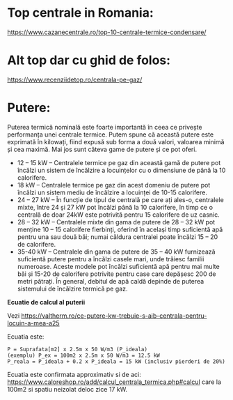 Top centrale in Romania:
========================

https://www.cazanecentrale.ro/top-10-centrale-termice-condensare/

Alt top dar cu ghid de folos:
=============================

https://www.recenziidetop.ro/centrala-pe-gaz/

Putere:
=======

Puterea termică nominală este foarte importantă în ceea ce privește performanța unei centrale termice. Putem spune că această putere este exprimată în kilowați, fiind expusă sub forma a două valori, valoarea minimă și cea maximă. Mai jos sunt câteva game de putere și ce pot oferi.

-    12 – 15 kW – Centralele termice pe gaz din această gamă de putere pot încălzi un sistem de încălzire a locuințelor cu o dimensiune de până la 10 calorifere.
-    18 kW – Centralele termice pe gaz din acest domeniu de putere pot încălzi un sistem mediu de încălzire a locuinței de 10-15 calorifere.
-    24 – 27 kW – În funcție de tipul de centrală pe care ați ales-o, centralele mixte, între 24 și 27 kW pot încălzi până la 10 calorifere, în timp ce o centrală de doar 24kW este potrivită pentru 15 calorifere de uz casnic.
-    28 – 32 kW – Centralele mixte din gama de putere de 28 – 32 kW pot menține 10 – 15 calorifere fierbinți, oferind în același timp suficientă apă pentru una sau două băi; numai căldura centralei poate încălzi 15 – 20 de calorifere.
-    35-40 kW – Centralele din gama de putere de 35 – 40 kW furnizează suficientă putere pentru a încălzi casele mari, unde trăiesc familii numeroase. Aceste modele pot încălzi suficientă apă pentru mai multe băi și 15-20 de calorifere potrivite pentru case care depășesc 200 de metri pătrați. În general, debitul de apă caldă depinde de puterea sistemului de încălzire termică pe gaz.

**Ecuatie de calcul al puterii**

Vezi https://valtherm.ro/ce-putere-kw-trebuie-s-aib-centrala-pentru-locuin-a-mea-a25

Ecuatia este:

```
P = Suprafata[m2] x 2.5m x 50 W/m3 (P_ideala)
(exemplu) P_ex = 100m2 x 2.5m x 50 W/m3 = 12.5 kW
P_reala = P_ideala + 0.2 x P_ideala = 15 kW (inclusiv pierderi de 20%)
```

Ecuatia este confirmata approximativ si de aci: https://www.caloreshop.ro/add/calcul_centrala_termica.php#calcul care la 100m2 si spatiu neizolat deloc zice 17 kW.


